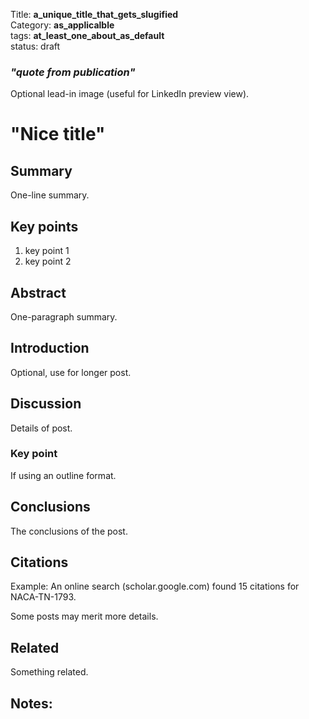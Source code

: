 Title: __a_unique_title_that_gets_slugified__  
Category: __as_applicalble__    
tags: __at_least_one_about_as_default__  
status: draft  

### _"quote from publication"_  

Optional lead-in image (useful for LinkedIn preview view).  

# "Nice title"

## Summary
One-line summary.  

## Key points

1. key point 1  
2. key point 2  

## Abstract

One-paragraph summary.  
    
## Introduction  

Optional, use for longer post. 
    
## Discussion  

Details of post.

### Key point  

If using an outline format.  

## Conclusions  

The conclusions of the post.  

## Citations

Example: An online search (scholar.google.com) found 15 citations for NACA-TN-1793.  

Some posts may merit more details.  

## Related

Something related.  

## Notes: 

[^1]: Kline, Dwight B.: Investigation of Meteorological Conditions Associated with Aircraft Icing in Layer-Type Clouds for 1947-48 Winter. NACA-TN-1793, 1949.  
